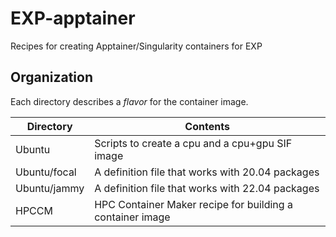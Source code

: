 # EXP-apptainer
Recipes for creating Apptainer/Singularity containers for EXP

## Organization

Each directory describes a _flavor_ for the container image.

| Directory    | Contents |
| ---          | ---      |
| Ubuntu       | Scripts to create a cpu and a cpu+gpu SIF image
| Ubuntu/focal | A definition file that works with 20.04 packages
| Ubuntu/jammy | A definition file that works with 22.04 packages
| HPCCM        | HPC Container Maker recipe for building a container image